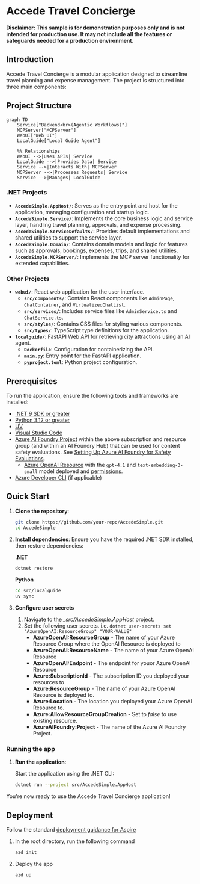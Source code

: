 # Accede Travel Concierge

**Disclaimer: This sample is for demonstration purposes only and is not intended for production use. It may not include all the features or safeguards needed for a production environment.**

## Introduction

Accede Travel Concierge is a modular application designed to streamline travel planning and expense management. The project is structured into three main components:

## Project Structure

```mermaid
graph TD
    Service["Backend<br>(Agentic Workflows)"]
    MCPServer["MCPServer"]
    WebUI["Web UI"]
    LocalGuide["Local Guide Agent"]

    %% Relationships
    WebUI -->|Uses APIs| Service
    LocalGuide -->|Provides Data| Service
    Service -->|Interacts With| MCPServer
    MCPServer -->|Processes Requests| Service
    Service -->|Manages| LocalGuide
```

### .NET Projects
- **`AccedeSimple.AppHost/`**: Serves as the entry point and host for the application, managing configuration and startup logic.
- **`AccedeSimple.Service/`**: Implements the core business logic and service layer, handling travel planning, approvals, and expense processing.
- **`AccedeSimple.ServiceDefaults/`**: Provides default implementations and shared utilities to support the service layer.
- **`AccedeSimple.Domain/`**: Contains domain models and logic for features such as approvals, bookings, expenses, trips, and shared utilities.
- **`AccedeSimple.MCPServer/`**: Implements the MCP server functionality for extended capabilities.

### Other Projects

- **`webui/`**: React web application for the user interface.
  - **`src/components/`**: Contains React components like `AdminPage`, `ChatContainer`, and `VirtualizedChatList`.
  - **`src/services/`**: Includes service files like `AdminService.ts` and `ChatService.ts`.
  - **`src/styles/`**: Contains CSS files for styling various components.
  - **`src/types/`**: TypeScript type definitions for the application.
- **`localguide/`**: FastAPI Web API for retrieving city attractions using an AI agent.
  - **`Dockerfile`**: Configuration for containerizing the API.
  - **`main.py`**: Entry point for the FastAPI application.
  - **`pyproject.toml`**: Python project configuration.

## Prerequisites

To run the application, ensure the following tools and frameworks are installed:

- [.NET 9 SDK or greater](https://dotnet.microsoft.com/download)
- [Python 3.12 or greater](https://www.python.org/downloads/)
- [UV](https://docs.astral.sh/uv/)
- [Visual Studio Code](https://code.visualstudio.com/)
- [Azure AI Foundry Project](https://learn.microsoft.com/azure/ai-foundry/how-to/create-projects) within the above subscription and resource group (and within an AI Foundry Hub) that can be used for content safety evaluations. See [Setting Up Azure AI Foundry for Safety Evaluations](https://devblogs.microsoft.com/dotnet/evaluating-ai-content-safety/#setting-up-azure-ai-foundry-for-safety-evaluations).
   - [Azure OpenAI Resource](https://learn.microsoft.com/azure/ai-services/openai/how-to/create-resource?pivots=web-portal) with the `gpt-4.1` and `text-embedding-3-small` model deployed and [permissions](https://learn.microsoft.com/azure/ai-services/openai/how-to/role-based-access-control).
- [Azure Developer CLI](https://learn.microsoft.com/azure/developer/azure-developer-cli/install-azd?tabs=winget-windows%2Cbrew-mac%2Cscript-linux&pivots=os-windows) (if applicable)

## Quick Start

1. **Clone the repository**:

   ```bash
   git clone https://github.com/your-repo/AccedeSimple.git
   cd AccedeSimple
   ```

2. **Install dependencies**:
   Ensure you have the required .NET SDK installed, then restore dependencies:

   **.NET**

   ```bash
   dotnet restore
   ```

   **Python**

   ```bash
   cd src/localguide
   uv sync
   ```

3. **Configure user secrets**

   1. Navigate to the *_src/AccedeSimple.AppHost* project.
   1. Set the following user secrets. i.e. `dotnet user-secrets set "AzureOpenAI:ResourceGroup" "YOUR-VALUE"`
      - **AzureOpenAI:ResourceGroup** - The name of your Azure Resource Group where the OpenAI Resource is deployed to
      - **AzureOpenAI:ResourceName** - The name of your Azure OpenAI Resource
      - **AzureOpenAI:Endpoint** - The endpoint for youor Azure OpenAI Resource
      - **Azure:SubscriptionId** - The subscription ID you deployed your resources to 
      - **Azure:ResourceGroup** - The name of your Azure OpenAI Resource is deployed to.
      - **Azure:Location** - The location you deployed your Azure OpenAI Resource to.
      - **Azure:AllowResourceGroupCreation**  - Set to *false* to use existing resource.
      - **AzureAIFoundry:Project** - The name of the Azure AI Foundry Project.

### Running the app

1. **Run the application**:

   Start the application using the .NET CLI:
   ```bash
   dotnet run --project src/AccedeSimple.AppHost
   ```

You're now ready to use the Accede Travel Concierge application!

## Deployment

Follow the standard [deployment guidance for Aspire](https://learn.microsoft.com/dotnet/aspire/deployment/azure/aca-deployment)

1. In the root directory, run the following command

   ```bash
   azd init
   ```

1. Deploy the app

   ```bash
   azd up
   ```